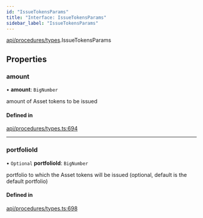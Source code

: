 ```yaml
---
id: "IssueTokensParams"
title: "Interface: IssueTokensParams"
sidebar_label: "IssueTokensParams"
---
```


[api/procedures/types](../../../../../modules/API/Procedures/Types/Types.md).IssueTokensParams

## Properties

### amount

• **amount**: `BigNumber`

amount of Asset tokens to be issued

#### Defined in

[api/procedures/types.ts:694](https://github.com/PolymeshAssociation/polymesh-sdk/blob/fbf6882d0/src/api/procedures/types.ts#L694)

___

### portfolioId

• `Optional` **portfolioId**: `BigNumber`

portfolio to which the Asset tokens will be issued (optional, default is the default portfolio)

#### Defined in

[api/procedures/types.ts:698](https://github.com/PolymeshAssociation/polymesh-sdk/blob/fbf6882d0/src/api/procedures/types.ts#L698)
